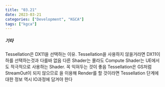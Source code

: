 ```yaml
---
title: "03.21"
date: 2023-03-21
categories: ["Development", "KGCA"]
tags: ["kgca"]
---
```

##### 기타
Tessellation은 DX11을 선택하는 이유. Tessellation을 사용하지 않을거라면 DX11이하를 선택하는것과 다를바 없음
다른 Shader는 몰라도 Compute Shader는 UE에서도 적극적으로 사용하는 Shader. 꼭 익혀두는 것이 좋음
Tessellation은 GS처럼 StreamOut이 되지 않으므로 을 이용해 Render를 할 것이라면 Tessellation 단계에 대한 정보 역시 IO과정에 담겨야 한다